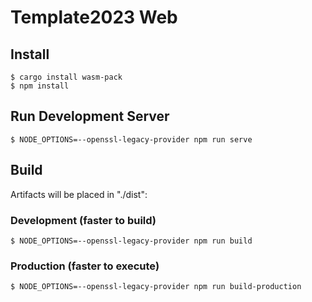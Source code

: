 # Template2023 Web

## Install
```
$ cargo install wasm-pack
$ npm install
```

## Run Development Server
```
$ NODE_OPTIONS=--openssl-legacy-provider npm run serve
```

## Build
Artifacts will be placed in "./dist":

### Development (faster to build)
```
$ NODE_OPTIONS=--openssl-legacy-provider npm run build
```

### Production (faster to execute)
```
$ NODE_OPTIONS=--openssl-legacy-provider npm run build-production
```
